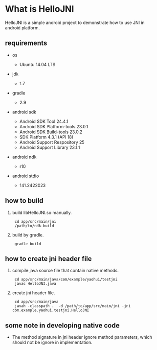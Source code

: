 What is HelloJNI
==================

HelloJNI is a simple android project to demonstrate how to use JNI in android platform. 

## requirements

+ os
    + Ubuntu 14.04 LTS

+ jdk
    + 1.7

+ gradle
    + 2.9

+ android sdk

    + Android SDK Tool 24.4.1
    + Android SDK Platform-tools 23.0.1
    + Android SDK Build-tools 23.0.2
    + SDK Platform 4.3.1 (API 18)
    + Android Support Respository 25
    + Android Support Library 23.1.1

+ android ndk

    + r10

+ android stdio
    
    + 141.2422023
    
## how to build

1. build libHelloJNI.so manually.

        cd app/src/main/jni
        /path/to/ndk-build

2. build by gradle.

        gradle build
        

## how to create jni header file

1. compile java source file that contain native methods.

        cd app/src/main/java/com/example/yaohui/testjni
        javac HelloJNI.java

2. create jni header file.

        cd app/src/main/java
        javah -classpath .  -d /path/to/app/src/main/jni -jni com.example.yaohui.testjni.HelloJNI

## some note in developing native code

+ The method signature in jni header ignore method parameters, which should not be ignore in implementation.
        

    
